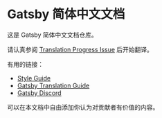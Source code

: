 
# Gatsby 简体中文文档

这是 Gatsby 简体中文文档仓库。

请认真参阅 [Translation Progress Issue](https://github.com/gatsbyjs/gatsby-zh-Hans/issues/1) 后开始翻译。

有用的链接：

- [Style Guide](/style-guide.md)
- [Gatsby Translation Guide](https://www.gatsbyjs.org/contributing/gatsby-docs-translation-guide/)
- [Gatsby Discord](https://gatsby.dev/discord)

可以在本文档中自由添加你认为对贡献者有价值的内容。


